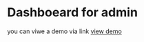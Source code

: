 # Dashboeard for admin 

you can viwe a demo via link <a href="admin-eco.netlify.app">view demo </a> 





